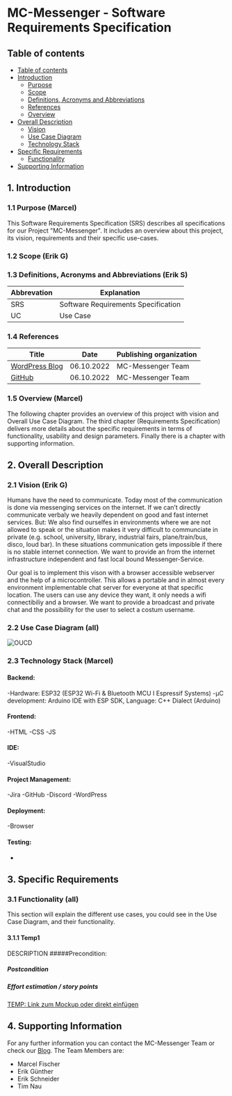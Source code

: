 # MC-Messenger - Software Requirements Specification 

## Table of contents
- [Table of contents](#table-of-contents)
- [Introduction](#1-introduction)
    - [Purpose](#11-purpose)
    - [Scope](#12-scope)
    - [Definitions, Acronyms and Abbreviations](#13-definitions-acronyms-and-abbreviations)
    - [References](#14-references)
    - [Overview](#15-overview)
- [Overall Description](#2-overall-description)
    - [Vision](#21-vision)
    - [Use Case Diagram](#22-use-case-diagram)
	- [Technology Stack](#23-technology-stack)
- [Specific Requirements](#3-specific-requirements)
    - [Functionality](#31-functionality)
- [Supporting Information](#4-supporting-information)

## 1. Introduction

### 1.1 Purpose (Marcel)
This Software Requirements Specification (SRS) describes all specifications for our Project "MC-Messenger". 
It includes an overview about this project, its vision, requirements and their specific use-cases. 


### 1.2 Scope (Erik G)


### 1.3 Definitions, Acronyms and Abbreviations (Erik S)
| Abbrevation | Explanation                            |
| ----------- | -------------------------------------- |
| SRS         | Software Requirements Specification    |
| UC          | Use Case                               |


### 1.4 References

| Title                                                              | Date       | Publishing organization   |
| -------------------------------------------------------------------|:----------:| ------------------------- |
| [WordPress Blog](https://semcmessenger.wordpress.com)    | 06.10.2022 | MC-Messenger Team    |
| [GitHub](https://github.com/Scherrik/se_mcm)              | 06.10.2022 | MC-Messenger Team    |


### 1.5 Overview (Marcel)
The following chapter provides an overview of this project with vision and Overall Use Case Diagram. The third chapter (Requirements Specification) delivers more details about the specific requirements in terms of functionality, usability and design parameters. Finally there is a chapter with supporting information. 
    
## 2. Overall Description

### 2.1 Vision (Erik G)
Humans have the need to communicate. Today most of the communication is done via messenging services on the internet. If we can’t directly communicate verbaly we heavily dependent on good and fast internet services.
But: We also find ourselfes in environments where we are not allowed to speak or the situation makes it very difficult to communciate in private (e.g. school, university, library, industrial fairs, plane/train/bus, disco, loud bar).
In these situations communication gets impossible if there is no stable internet connection.
We want to provide an from the internet infrastructure independent and fast local bound Messenger-Service.

Our goal is to implement this vison with a browser accessible webserver and the help of a microcontroller.
This allows a portable and in almost every environment implementable chat server for everyone at that specific location. The users can use any device they want, it only needs a wifi connectibiliy and a browser. We want to provide a broadcast and private chat and the possibility for the user to select a costum username.

### 2.2 Use Case Diagram (all)

![OUCD](./UseCaseDiagramMCM.png)


### 2.3 Technology Stack (Marcel)

#### Backend:
-Hardware: ESP32 (ESP32 Wi-Fi & Bluetooth MCU I Espressif Systems)
-µC development: Arduino IDE with ESP SDK, Language: C++ Dialect (Arduino)

#### Frontend:
-HTML
-CSS
-JS

#### IDE:
-VisualStudio

#### Project Management:
-Jira
-GitHub
-Discord
-WordPress

#### Deployment:
-Browser

#### Testing:
-

## 3. Specific Requirements

### 3.1 Functionality (all)
This section will explain the different use cases, you could see in the Use Case Diagram, and their functionality.  

#### 3.1.1 Temp1
DESCRIPTION
#####Precondition:
##### Postcondition
##### Effort estimation / story points

[TEMP: Link zum Mockup oder direkt einfügen](./use_cases/temp1.md)

## 4. Supporting Information
For any further information you can contact the MC-Messenger Team or check our [Blog](https://semcmessenger.wordpress.com). 
The Team Members are:
- Marcel Fischer
- Erik Günther
- Erik Schneider
- Tim Nau

<!-- Picture-Link definitions: -->
[OUCD]: https://github.com/IB-KA/CommonPlayground/blob/master/UseCaseDiagramCP.png "Overall Use Case Diagram"
